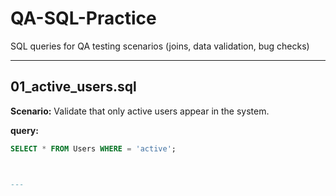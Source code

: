 # QA-SQL-Practice
SQL queries for QA testing scenarios (joins, data validation, bug checks)



---



## 01_active_users.sql
**Scenario:** Validate that only active users appear in the system.

**query:**
```sql
SELECT * FROM Users WHERE = 'active';



---



